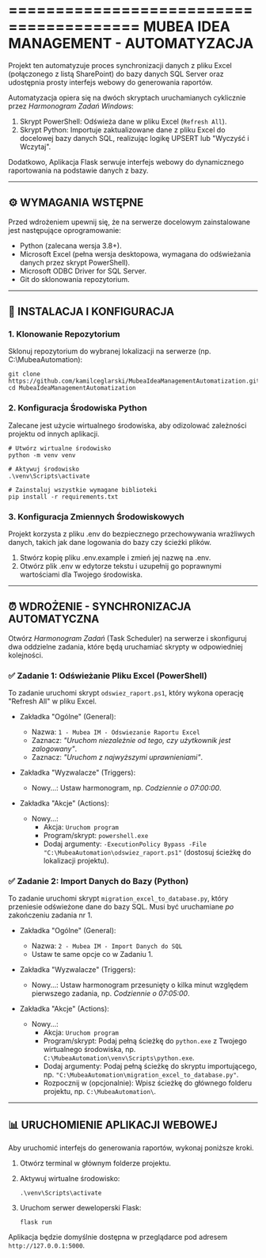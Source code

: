 ========================================
MUBEA IDEA MANAGEMENT - AUTOMATYZACJA
========================================

Projekt ten automatyzuje proces synchronizacji danych z pliku Excel (połączonego z listą SharePoint) do bazy danych SQL Server oraz udostępnia prosty interfejs webowy do generowania raportów.

Automatyzacja opiera się na dwóch skryptach uruchamianych cyklicznie przez *Harmonogram Zadań Windows*:

1.  Skrypt PowerShell: Odświeża dane w pliku Excel (`Refresh All`).
2.  Skrypt Python: Importuje zaktualizowane dane z pliku Excel do docelowej bazy danych SQL, realizując logikę UPSERT lub "Wyczyść i Wczytaj".

Dodatkowo, Aplikacja Flask serwuje interfejs webowy do dynamicznego raportowania na podstawie danych z bazy.

----------------------------------------
⚙️ WYMAGANIA WSTĘPNE
----------------------------------------

Przed wdrożeniem upewnij się, że na serwerze docelowym zainstalowane jest następujące oprogramowanie:

* Python (zalecana wersja 3.8+).
* Microsoft Excel (pełna wersja desktopowa, wymagana do odświeżania danych przez skrypt PowerShell).
* Microsoft ODBC Driver for SQL Server.
* Git do sklonowania repozytorium.

----------------------------------------
🚀 INSTALACJA I KONFIGURACJA
----------------------------------------

### 1. Klonowanie Repozytorium

Sklonuj repozytorium do wybranej lokalizacji na serwerze (np. C:\MubeaAutomation):

    git clone https://github.com/kamilceglarski/MubeaIdeaManagementAutomatization.git
    cd MubeaIdeaManagementAutomatization


### 2. Konfiguracja Środowiska Python

Zalecane jest użycie wirtualnego środowiska, aby odizolować zależności projektu od innych aplikacji.

    # Utwórz wirtualne środowisko
    python -m venv venv

    # Aktywuj środowisko
    .\venv\Scripts\activate

    # Zainstaluj wszystkie wymagane biblioteki
    pip install -r requirements.txt


### 3. Konfiguracja Zmiennych Środowiskowych

Projekt korzysta z pliku .env do bezpiecznego przechowywania wrażliwych danych, takich jak dane logowania do bazy czy ścieżki plików.

1.  Stwórz kopię pliku .env.example i zmień jej nazwę na .env.
2.  Otwórz plik .env w edytorze tekstu i uzupełnij go poprawnymi wartościami dla Twojego środowiska.


----------------------------------------
⏰ WDROŻENIE - SYNCHRONIZACJA AUTOMATYCZNA
----------------------------------------

Otwórz *Harmonogram Zadań* (Task Scheduler) na serwerze i skonfiguruj dwa oddzielne zadania, które będą uruchamiać skrypty w odpowiedniej kolejności.

### ✅ Zadanie 1: Odświeżanie Pliku Excel (PowerShell)

To zadanie uruchomi skrypt `odswiez_raport.ps1`, który wykona operację "Refresh All" w pliku Excel.

* Zakładka "Ogólne" (General):
    -   Nazwa: `1 - Mubea IM - Odswiezanie Raportu Excel`
    -   Zaznacz: *"Uruchom niezależnie od tego, czy użytkownik jest zalogowany"*.
    -   Zaznacz: *"Uruchom z najwyższymi uprawnieniami"*.

* Zakładka "Wyzwalacze" (Triggers):
    -   Nowy...: Ustaw harmonogram, np. *Codziennie o 07:00:00*.

* Zakładka "Akcje" (Actions):
    -   Nowy...:
        -   Akcja: `Uruchom program`
        -   Program/skrypt: `powershell.exe`
        -   Dodaj argumenty: `-ExecutionPolicy Bypass -File "C:\MubeaAutomation\odswiez_raport.ps1"` (dostosuj ścieżkę do lokalizacji projektu).

### ✅ Zadanie 2: Import Danych do Bazy (Python)

To zadanie uruchomi skrypt `migration_excel_to_database.py`, który przeniesie odświeżone dane do bazy SQL. Musi być uruchamiane *po* zakończeniu zadania nr 1.

* Zakładka "Ogólne" (General):
    -   Nazwa: `2 - Mubea IM - Import Danych do SQL`
    -   Ustaw te same opcje co w Zadaniu 1.

* Zakładka "Wyzwalacze" (Triggers):
    -   Nowy...: Ustaw harmonogram przesunięty o kilka minut względem pierwszego zadania, np. *Codziennie o 07:05:00*.

* Zakładka "Akcje" (Actions):
    -   Nowy...:
        -   Akcja: `Uruchom program`
        -   Program/skrypt: Podaj pełną ścieżkę do `python.exe` z Twojego wirtualnego środowiska, np. `C:\MubeaAutomation\venv\Scripts\python.exe`.
        -   Dodaj argumenty: Podaj pełną ścieżkę do skryptu importującego, np. `"C:\MubeaAutomation\migration_excel_to_database.py"`.
        -   Rozpocznij w (opcjonalnie): Wpisz ścieżkę do głównego folderu projektu, np. `C:\MubeaAutomation\`.


----------------------------------------
📊 URUCHOMIENIE APLIKACJI WEBOWEJ
----------------------------------------

Aby uruchomić interfejs do generowania raportów, wykonaj poniższe kroki.

1.  Otwórz terminal w głównym folderze projektu.

2.  Aktywuj wirtualne środowisko:
    
        .\venv\Scripts\activate

3.  Uruchom serwer deweloperski Flask:

        flask run

Aplikacja będzie domyślnie dostępna w przeglądarce pod adresem `http://127.0.0.1:5000`.
